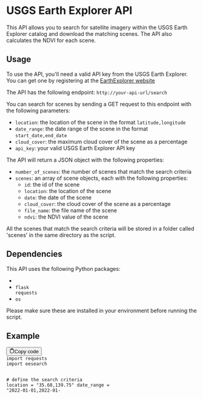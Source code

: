 <h1>USGS Earth Explorer API</h1><p>This API allows you to search for satellite imagery within the USGS Earth Explorer catalog and download the matching scenes. The API also calculates the NDVI for each scene.</p><h2>Usage</h2><p>To use the API, you'll need a valid API key from the USGS Earth Explorer. You can get one by registering at the <a href="https://ers.cr.usgs.gov/register/" target="_new">EarthExplorer website</a></p><p>The API has the following endpoint:
<code>http://your-api-url/search</code></p><p>You can search for scenes by sending a GET request to this endpoint with the following parameters:</p><ul><li><code>location</code>: the location of the scene in the format <code>latitude,longitude</code></li><li><code>date_range</code>: the date range of the scene in the format <code>start_date,end_date</code></li><li><code>cloud_cover</code>: the maximum cloud cover of the scene as a percentage</li><li><code>api_key</code>: your valid USGS Earth Explorer API key</li></ul><p>The API will return a JSON object with the following properties:</p><ul><li><code>number_of_scenes</code>: the number of scenes that match the search criteria</li><li><code>scenes</code>: an array of scene objects, each with the following properties:<ul><li><code>id</code>: the id of the scene</li><li><code>location</code>: the location of the scene</li><li><code>date</code>: the date of the scene</li><li><code>cloud_cover</code>: the cloud cover of the scene as a percentage</li><li><code>file_name</code>: the file name of the scene</li><li><code>ndvi</code>: the NDVI value of the scene</li></ul></li></ul><p>All the scenes that match the search criteria will be stored in a folder called 'scenes' in the same directory as the script.</p><h2>Dependencies</h2><p>This API uses the following Python packages:</p><ul><li><li><code>flask</code></li><code>requests</code></li><li><code>os</code></li></ul><p>Please make sure these are installed in your environment before running the script.</p><h2>Example</h2><pre><div class="bg-black mb-4 rounded-md"><div class="flex items-center relative text-gray-200 bg-gray-800 px-4 py-2 text-xs font-sans"><button class="flex ml-auto gap-2"><svg stroke="currentColor" fill="none" stroke-width="2" viewBox="0 0 24 24" stroke-linecap="round" stroke-linejoin="round" class="h-4 w-4" height="1em" width="1em" xmlns="http://www.w3.org/2000/svg"><path d="M16 4h2a2 2 0 0 1 2 2v14a2 2 0 0 1-2 2H6a2 2 0 0 1-2-2V6a2 2 0 0 1 2-2h2"></path><rect x="8" y="2" width="8" height="4" rx="1" ry="1"></rect></svg>Copy code</button></div><div class="p-4 overflow-y-auto"><code class="!whitespace-pre-wrap hljs language-python"><span class="hljs-keyword">import</span> requests
<span class="hljs-keyword">import</span> eesearch

<span class="hljs-comment"># define the search criteria</span>
location = <span class="hljs-string">"35.68,139.75"</span>
date_range = <span class="hljs-string">"2022-01-01,2022-01-
</span></code></div></div></pre>